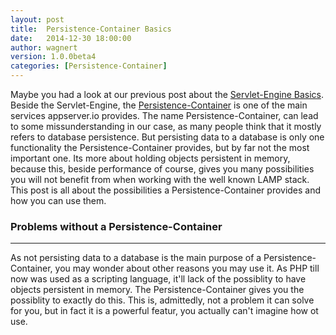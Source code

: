 ```yaml
---
layout: post
title:  Persistence-Container Basics
date:   2014-12-30 18:00:00
author: wagnert
version: 1.0.0beta4
categories: [Persistence-Container]
---
```


Maybe you had a look at our previous post about the [Servlet-Engine Basics](/servlet-engine/2014/12/24/servlet-engine-basics.html). Beside the Servlet-Engine, the [Persistence-Container](http://appserver.io/documentation/persistence-container.html) is one of the main services appserver.io provides. The name Persistence-Container, can lead to some missunderstanding in our case, as many people think that it mostly refers to database persistence. But persisting data to a database is only one functionality the Persistence-Container provides, but by far not the most important one. Its more about holding objects persistent in memory, because this, beside performance of course, gives you many possibilities you will not benefit from when working with the well known LAMP stack. This post is all about the possibilities a Persistence-Container provides and how you can use them.

### Problems without a Persistence-Container
***

As not persisting data to a database is the main purpose of a Persistence-Container, you may wonder about other reasons you may use it. As PHP till now was used as a scripting language, it'll lack of the possiblity to have objects persistent in memory. The Persistence-Container gives you the possiblity to exactly do this. This is, admittedly, not a problem it can solve for you, but in fact it is a powerful featur, you actually can't imagine how ot use.


 
